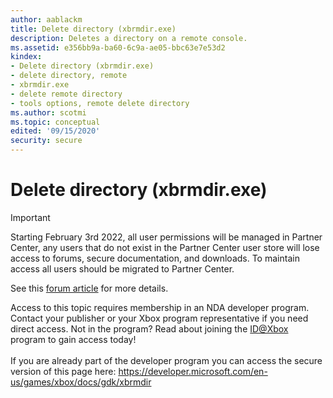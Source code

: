 ```yaml
---
author: aablackm
title: Delete directory (xbrmdir.exe)
description: Deletes a directory on a remote console.
ms.assetid: e356bb9a-ba60-6c9a-ae05-bbc63e7e53d2
kindex:
- Delete directory (xbrmdir.exe)
- delete directory, remote
- xbrmdir.exe
- delete remote directory
- tools options, remote delete directory
ms.author: scotmi
ms.topic: conceptual
edited: '09/15/2020'
security: secure
---
```


# Delete directory (xbrmdir.exe)
> [!IMPORTANT]
> Starting February 3rd 2022, all user permissions will be managed in Partner Center, any users that do not exist in the Partner Center user store will lose access to forums, secure documentation, and downloads. To maintain access all users should be migrated to Partner Center. <p></p>See this <a href="https://forums.xboxlive.com/articles/132187/breaking-change-user-access-for-forums-secure-docu.html">forum article</a> for more details.  

 Access to this topic requires membership in an NDA developer program. Contact your publisher or your Xbox program representative if you need direct access. Not in the program? Read about joining the <a href="https://www.xbox.com/Developers/id">ID@Xbox</a> program to gain access today!  <br/><br/>If you are already part of the developer program you can access the secure version of this page here: <a target="_blank" href="https://developer.microsoft.com/en-us/games/xbox/docs/gdk/xbrmdir">https://developer.microsoft.com/en-us/games/xbox/docs/gdk/xbrmdir</a>